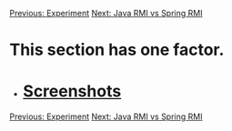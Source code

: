 <a href='http://code.google.com/p/simpleremotedesktop/wiki/Experiment'>Previous: Experiment</a> <a href='http://code.google.com/p/simpleremotedesktop/wiki/Java_RMI_vs_Spring_RMI'>Next: Java RMI vs Spring RMI</a>

<h1>This section has one factor.</h1>

  * <h1><a href='http://code.google.com/p/simpleremotedesktop/wiki/Screenshots'>Screenshots</a></h1>

<a href='http://code.google.com/p/simpleremotedesktop/wiki/Experiment'>Previous: Experiment</a> <a href='http://code.google.com/p/simpleremotedesktop/wiki/Java_RMI_vs_Spring_RMI'>Next: Java RMI vs Spring RMI</a>